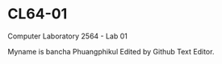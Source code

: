 # CL64-01
Computer Laboratory 2564 - Lab 01

Myname is bancha Phuangphikul
Edited by Github Text Editor.
